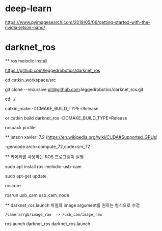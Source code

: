 # deep-learn
https://www.pyimagesearch.com/2019/05/06/getting-started-with-the-nvidia-jetson-nano/


# darknet_ros

** ros melodic install

https://github.com/leggedrobotics/darknet_ros

cd catkin_workspace/src

git clone --recursive git@github.com:leggedrobotics/darknet_ros.git

cd ../

catkin_make -DCMAKE_BUILD_TYPE=Release  

or catkin build darknet_ros -DCMAKE_BUILD_TYPE=Release

rospack profile


** jetson xavier: 7.2  (https://en.wikipedia.org/wiki/CUDA#Supported_GPUs)

-gencode arch=compute_72,code=sm_72

** 카메라를 사용하는 ROS 프로그램이 실행

sudo apt install ros-melodic-usb-cam

sudo apt-get update

roscore

rosrun usb_cam usb_cam_node

** darknet_ros.launch 파일의 image argument를 원하는 형식으로 수정

    /camera/rgb/image_raw  -> /usb_cam/image_raw

roslaunch darknet_ros darknet_ros.launch

